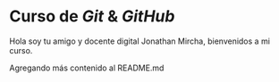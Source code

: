 # Curso de _Git_ & _GitHub_

Hola soy tu amigo y docente digital Jonathan Mircha, bienvenidos a mi curso.

Agregando más contenido al README.md